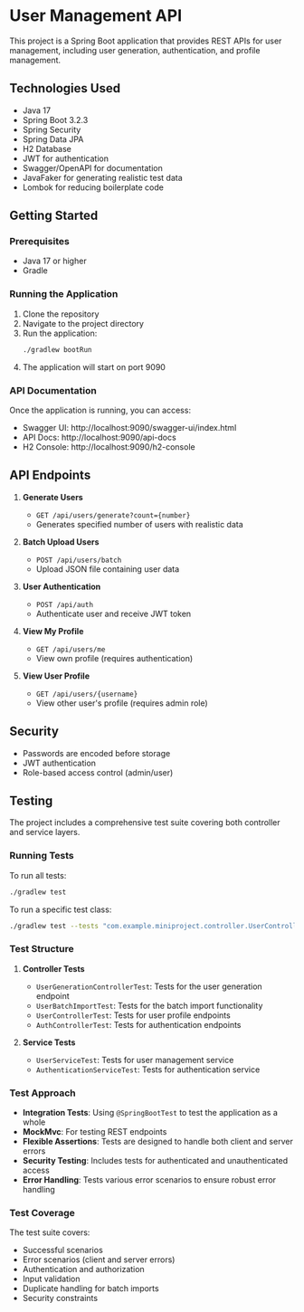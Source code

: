 # User Management API

This project is a Spring Boot application that provides REST APIs for user management, including user generation, authentication, and profile management.

## Technologies Used

- Java 17
- Spring Boot 3.2.3
- Spring Security
- Spring Data JPA
- H2 Database
- JWT for authentication
- Swagger/OpenAPI for documentation
- JavaFaker for generating realistic test data
- Lombok for reducing boilerplate code

## Getting Started

### Prerequisites

- Java 17 or higher
- Gradle

### Running the Application

1. Clone the repository
2. Navigate to the project directory
3. Run the application:
   ```bash
   ./gradlew bootRun
   ```
4. The application will start on port 9090

### API Documentation

Once the application is running, you can access:
- Swagger UI: http://localhost:9090/swagger-ui/index.html
- API Docs: http://localhost:9090/api-docs
- H2 Console: http://localhost:9090/h2-console

## API Endpoints

1. **Generate Users**
   - `GET /api/users/generate?count={number}`
   - Generates specified number of users with realistic data

2. **Batch Upload Users**
   - `POST /api/users/batch`
   - Upload JSON file containing user data

3. **User Authentication**
   - `POST /api/auth`
   - Authenticate user and receive JWT token

4. **View My Profile**
   - `GET /api/users/me`
   - View own profile (requires authentication)

5. **View User Profile**
   - `GET /api/users/{username}`
   - View other user's profile (requires admin role)

## Security

- Passwords are encoded before storage
- JWT authentication
- Role-based access control (admin/user)

## Testing

The project includes a comprehensive test suite covering both controller and service layers.

### Running Tests

To run all tests:
```bash
./gradlew test
```

To run a specific test class:
```bash
./gradlew test --tests "com.example.miniproject.controller.UserControllerTest"
```

### Test Structure

1. **Controller Tests**
   - `UserGenerationControllerTest`: Tests for the user generation endpoint
   - `UserBatchImportTest`: Tests for the batch import functionality
   - `UserControllerTest`: Tests for user profile endpoints
   - `AuthControllerTest`: Tests for authentication endpoints

2. **Service Tests**
   - `UserServiceTest`: Tests for user management service
   - `AuthenticationServiceTest`: Tests for authentication service

### Test Approach

- **Integration Tests**: Using `@SpringBootTest` to test the application as a whole
- **MockMvc**: For testing REST endpoints
- **Flexible Assertions**: Tests are designed to handle both client and server errors
- **Security Testing**: Includes tests for authenticated and unauthenticated access
- **Error Handling**: Tests various error scenarios to ensure robust error handling

### Test Coverage

The test suite covers:
- Successful scenarios
- Error scenarios (client and server errors)
- Authentication and authorization
- Input validation
- Duplicate handling for batch imports
- Security constraints
